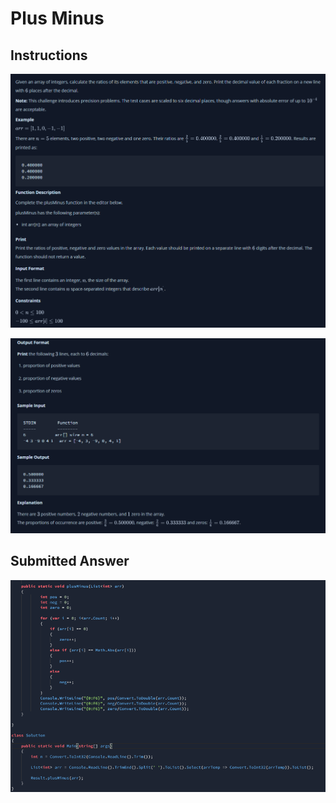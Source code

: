 # Plus Minus


## Instructions

![Part 1.](../imgs/plus_minusA.PNG)

![Part 2.](../imgs/plus_minusB.PNG)

## Submitted Answer

![Part 3.](../imgs/plus_minusC.PNG)
